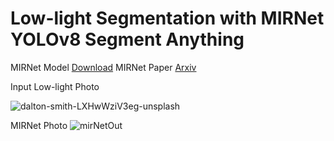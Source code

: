 # Low-light Segmentation with MIRNet YOLOv8 Segment Anything

MIRNet Model [Download](https://drive.google.com/file/d/1-6kafS_TiXfrgH0cbdRKUCOVxX5mcPoa/view?usp=sharing)
MIRNet Paper [Arxiv](https://arxiv.org/abs/2003.06792)

Input Low-light Photo

![dalton-smith-LXHwWziV3eg-unsplash](https://user-images.githubusercontent.com/48186387/235443826-c1fc2c55-53c0-42ac-a539-35870e1a6b59.jpg)

MIRNet Photo
![mirNetOut](https://user-images.githubusercontent.com/48186387/235443752-37ba846c-31fd-44c5-a258-79029cb99004.png)
